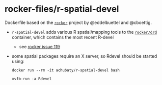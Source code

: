 # rocker-files/r-spatial-devel

Dockerfile based on the [`rocker`](https://github.com/rocker-org/rocker) project by @eddelbuettel and @cboettig.

* `r-spatial-devel` adds various R spatial/mapping tools to the [`rocker/drd`](https://registry.hub.docker.com/u/rocker/drd/) container, which contains the most recent R-devel
    - see [rocker issue 119](https://github.com/rocker-org/rocker/issues/119)

* some spatial packages require an X server, so Rdevel should be started using:

    ```
    docker run --rm -it achubaty/r-spatial-devel bash

    xvfb-run -a Rdevel
    ```
